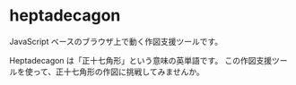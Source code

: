 heptadecagon
============

JavaScript ベースのブラウザ上で動く作図支援ツールです。

Heptadecagon は「正十七角形」という意味の英単語です。
この作図支援ツールを使って、正十七角形の作図に挑戦してみませんか。

